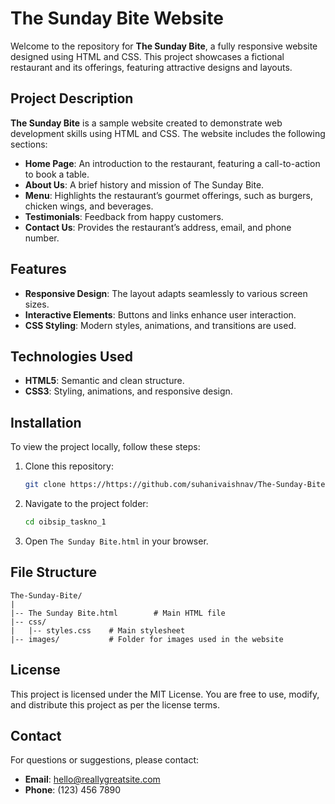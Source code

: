 # The Sunday Bite Website

Welcome to the repository for **The Sunday Bite**, a fully responsive website designed using HTML and CSS. This project showcases a fictional restaurant and its offerings, featuring attractive designs and layouts.

## Project Description

**The Sunday Bite** is a sample website created to demonstrate web development skills using HTML and CSS. The website includes the following sections:

- **Home Page**: An introduction to the restaurant, featuring a call-to-action to book a table.
- **About Us**: A brief history and mission of The Sunday Bite.
- **Menu**: Highlights the restaurant’s gourmet offerings, such as burgers, chicken wings, and beverages.
- **Testimonials**: Feedback from happy customers.
- **Contact Us**: Provides the restaurant’s address, email, and phone number.

## Features

- **Responsive Design**: The layout adapts seamlessly to various screen sizes.
- **Interactive Elements**: Buttons and links enhance user interaction.
- **CSS Styling**: Modern styles, animations, and transitions are used.

## Technologies Used

- **HTML5**: Semantic and clean structure.
- **CSS3**: Styling, animations, and responsive design.

## Installation

To view the project locally, follow these steps:

1. Clone this repository:
   ```bash
   git clone https://https://github.com/suhanivaishnav/The-Sunday-Bite
   ```
2. Navigate to the project folder:
   ```bash
   cd oibsip_taskno_1
   ```
3. Open `The Sunday Bite.html` in your browser.

## File Structure

```
The-Sunday-Bite/
|
|-- The Sunday Bite.html        # Main HTML file
|-- css/
|   |-- styles.css    # Main stylesheet
|-- images/           # Folder for images used in the website
```

## License

This project is licensed under the MIT License. You are free to use, modify, and distribute this project as per the license terms.

## Contact

For questions or suggestions, please contact:

- **Email**: hello@reallygreatsite.com
- **Phone**: (123) 456 7890

